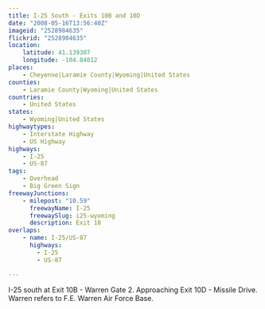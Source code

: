 ```yaml
---
title: I-25 South - Exits 10B and 10D
date: "2008-05-16T13:56:40Z"
imageid: "2528984635"
flickrid: "2528984635"
location:
    latitude: 41.139307
    longitude: -104.84012
places:
    - Cheyenne|Laramie County|Wyoming|United States
counties:
    - Laramie County|Wyoming|United States
countries:
    - United States
states:
    - Wyoming|United States
highwaytypes:
    - Interstate Highway
    - US Highway
highways:
    - I-25
    - US-87
tags:
    - Overhead
    - Big Green Sign
freewayJunctions:
    - milepost: "10.59"
      freewayName: I-25
      freewaySlug: i25-wyoming
      description: Exit 10
overlaps:
    - name: I-25/US-87
      highways:
        - I-25
        - US-87

---
```

I-25 south at Exit 10B - Warren Gate 2.  Approaching Exit 10D - Missile Drive.  Warren refers to F.E. Warren Air Force Base.